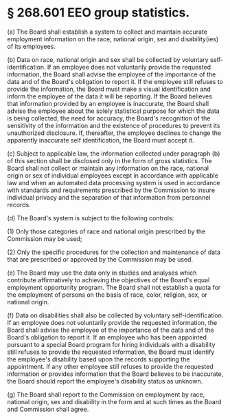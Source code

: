 # § 268.601   EEO group statistics.

(a) The Board shall establish a system to collect and maintain accurate employment information on the race, national origin, sex and disability(ies) of its employees.


(b) Data on race, national origin and sex shall be collected by voluntary self-identification. If an employee does not voluntarily provide the requested information, the Board shall advise the employee of the importance of the data and of the Board's obligation to report it. If the employee still refuses to provide the information, the Board must make a visual identification and inform the employee of the data it will be reporting. If the Board believes that information provided by an employee is inaccurate, the Board shall advise the employee about the solely statistical purpose for which the data is being collected, the need for accuracy, the Board's recognition of the sensitivity of the information and the existence of procedures to prevent its unauthorized disclosure. If, thereafter, the employee declines to change the apparently inaccurate self identification, the Board must accept it.


(c) Subject to applicable law, the information collected under paragraph (b) of this section shall be disclosed only in the form of gross statistics. The Board shall not collect or maintain any information on the race, national origin or sex of individual employees except in accordance with applicable law and when an automated data processing system is used in accordance with standards and requirements prescribed by the Commission to insure individual privacy and the separation of that information from personnel records.


(d) The Board's system is subject to the following controls:


(1) Only those categories of race and national origin prescribed by the Commission may be used;


(2) Only the specific procedures for the collection and maintenance of data that are prescribed or approved by the Commission may be used.


(e) The Board may use the data only in studies and analyses which contribute affirmatively to achieving the objectives of the Board's equal employment opportunity program. The Board shall not establish a quota for the employment of persons on the basis of race, color, religion, sex, or national origin.


(f) Data on disabilities shall also be collected by voluntary self-identification. If an employee does not voluntarily provide the requested information, the Board shall advise the employee of the importance of the data and of the Board's obligation to report it. If an employee who has been appointed pursuant to a special Board program for hiring individuals with a disability still refuses to provide the requested information, the Board must identify the employee's disability based upon the records supporting the appointment. If any other employee still refuses to provide the requested information or provides information that the Board believes to be inaccurate, the Board should report the employee's disability status as unknown.


(g) The Board shall report to the Commission on employment by race, national origin, sex and disability in the form and at such times as the Board and Commission shall agree.




